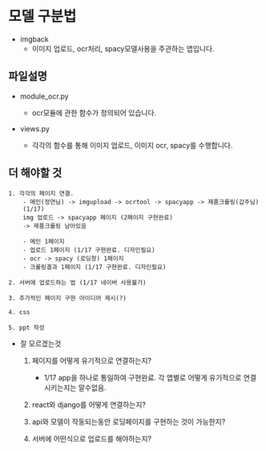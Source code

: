 # 모델 구분법

* imgback
    - 이미지 업로드, ocr처리, spacy모델사용을 주관하는 앱입니다.

## 파일설명

* module_ocr.py
    - ocr모듈에 관한 함수가 정의되어 있습니다.

* views.py
    - 각각의 함수를 통해 이미지 업로드, 이미지 ocr, spacy를 수행합니다.

## 더 해야할 것
    1. 각각의 페이지 연결.
        - 메인(정연님) -> imgupload -> ocrtool -> spacyapp -> 제품크롤링(갑주님)
        (1/17) 
        img 업로드 -> spacyapp 페이지 (2페이지 구현완료)
        -> 제품크롤링 남아있음
        
        - 메인 1페이지
        - 업로드 1페이지 (1/17 구현완료. 디자인필요)
        - ocr -> spacy (로딩창) 1페이지
        - 크롤링결과 1페이지 (1/17 구현완료. 디자인필요)

    2. 서버에 업로드하는 법 (1/17 네이버 사용불가)
    
    3. 추가적인 페이지 구현 아이디어 제시(?)

    4. css

    5. ppt 작성

* 잘 모르겠는것

    1. 페이지를 어떻게 유기적으로 연결하는지?
        - 1/17 app을 하나로 통일하여 구현완료. 각 앱별로 어떻게 유기적으로 연결시키는지는 알수없음.
    
    2. react와 django를 어떻게 연결하는지?

    3. api와 모델이 작동되는동안 로딩페이지를 구현하는 것이 가능한지?

    4. 서버에 어떤식으로 업로드를 해야하는지?